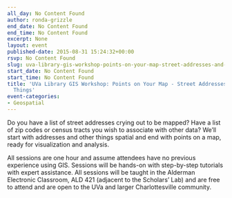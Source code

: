 ```yaml
---
all_day: No Content Found
author: ronda-grizzle
end_date: No Content Found
end_time: No Content Found
excerpt: None
layout: event
published-date: 2015-08-31 15:24:32+00:00
rsvp: No Content Found
slug: uva-library-gis-workshop-points-on-your-map-street-addresses-and-more-spatial-things
start_date: No Content Found
start_time: No Content Found
title: 'UVa Library GIS Workshop: Points on Your Map - Street Addresses and More Spatial
  Things'
event-categories:
- Geospatial
---
```


Do you have a list of street addresses crying out to be mapped?  Have a list of zip codes or census tracts you wish to associate with other data?  We’ll start with addresses and other things spatial and end with points on a map, ready for visualization and analysis.

All sessions are one hour and assume attendees have no previous experience using GIS. Sessions will be hands-on with step-by-step tutorials with expert assistance. All sessions will be taught in the Alderman Electronic Classroom, ALD 421 (adjacent to the Scholars’ Lab) and are free to attend and are open to the UVa and larger Charlottesville community.


